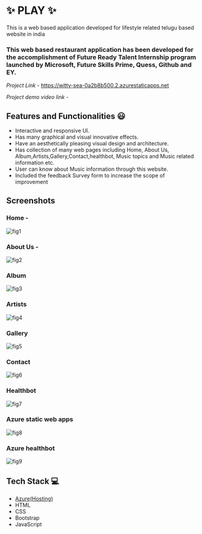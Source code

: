 # ✨ PLAY  ✨

This is a web based application developed for lifestyle related telugu based website in india

### This web based restaurant application has been developed for the accomplishment of Future Ready Talent Internship program launched by Microsoft, Future Skills Prime, Quess, Github and EY.


*Project Link* - https://witty-sea-0a2b8b500.2.azurestaticapps.net

*Project demo video link*  - 


## Features and Functionalities 😃

- Interactive and responsive UI.
- Has many graphical and visual innovative effects.
- Have an aesthetically pleasing visual design and architecture.
- Has collection of many web pages including Home, About Us, Album,Artists,Gallery,Contact,healthbot, Music topics and Music related information etc.
- User can know about Music information through this website.
- Included the feedback Survey form to increase the scope of improvement 

## Screenshots


### Home -

![fig1](https://user-images.githubusercontent.com/116338498/208364303-7e21c522-bae9-4632-afcb-459556f045a2.png)


   

### About Us -


![fig2](https://user-images.githubusercontent.com/116338498/208364441-109c81f7-862d-4fff-9ffc-44d336cdd139.png)




### Album

![fig3](https://user-images.githubusercontent.com/116338498/208364547-4fa362a6-5f03-4272-acc3-11946ebf41e5.png)








### Artists


![fig4](https://user-images.githubusercontent.com/116338498/208364685-7bef8557-46b6-436f-8474-ca7ab3d850d4.png)








### Gallery

![fig5](https://user-images.githubusercontent.com/116338498/208364826-d4b3ce90-10a9-461c-967d-f11ff5b1feca.png)







### Contact


![fig6](https://user-images.githubusercontent.com/116338498/208364936-edf209d4-3500-4d3c-8071-070da5269765.png)








### Healthbot

![fig7](https://user-images.githubusercontent.com/116338498/208365060-81f342b4-d282-402f-ad35-b5638a7d15cd.png)









### Azure static web apps


![fig8](https://user-images.githubusercontent.com/116338498/208365216-43079e1a-b790-4834-9a83-6a7cb065b1c8.png)







### Azure healthbot


![fig9](https://user-images.githubusercontent.com/116338498/208365316-16be8689-b15d-46a9-9756-ff69601cc739.png)




## Tech Stack 💻

- [Azure(Hosting)](https://azure.microsoft.com/en-in/features/azure-portal/)
- HTML
- CSS
- Bootstrap
- JavaScript
